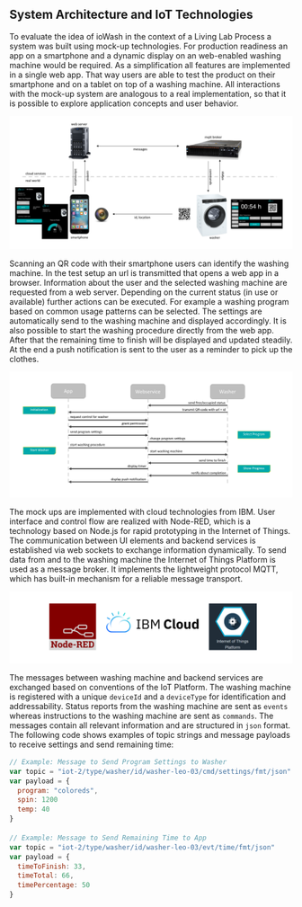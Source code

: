## System Architecture and IoT Technologies
To evaluate the idea of ioWash in the context of a Living Lab Process a system was built using mock-up technologies. For production readiness an app on a smartphone and a dynamic display on an web-enabled washing machine would be required. As a simplification all features are implemented in a single web app. That way users are able to test the product on their smartphone and on a tablet on top of a washing machine. All interactions with the mock-up system are analogous to a real implementation, so that it is possible to explore application concepts and user behavior.

![Systemkomponenten](../resources/systemcomponents.png)

Scanning an QR code with their smartphone users can identify the washing machine. In the test setup an url is transmitted that opens a web app in a browser. Information about the user and the selected washing machine are requested from a web server. Depending on the current status (in use or available) further actions can be executed. For example a washing program based on common usage patterns can be selected. The settings are automatically send to the washing machine and displayed accordingly. It is also possible to start the washing procedure directly from the web app. After that the remaining time to finish will be displayed and updated steadily. At the end a push notification is sent to the user as a reminder to pick up the clothes.

![Kommunikationsabläufe](../resources/communicationflow.png)

The mock ups are implemented with cloud technologies from IBM. User interface and control flow are realized with Node-RED, which is a technology based on Node.js for rapid prototyping in the Internet of Things. The communication between UI elements and backend services is established via web sockets to exchange information dynamically. To send data from and to the washing machine the Internet of Things Platform is used as a message broker. It implements the lightweight protocol MQTT, which has built-in mechanism for a reliable message transport.

![Cloudtechnologien](../resources/cloudtechnologies.png)

The messages between washing machine and backend services are exchanged based on conventions of the IoT Platform. The washing machine is registered with a unique `deviceId` and a `deviceType` for identification and addressability. Status reports from the washing machine are sent as `events` whereas instructions to the washing machine are sent as `commands`. The messages contain all relevant information and are structured in `json` format. The following code shows examples of topic strings and message payloads to receive settings and send remaining time:

```javascript
// Example: Message to Send Program Settings to Washer
var topic = "iot-2/type/washer/id/washer-leo-03/cmd/settings/fmt/json"
var payload = {
  program: "coloreds",
  spin: 1200
  temp: 40
}

// Example: Message to Send Remaining Time to App
var topic = "iot-2/type/washer/id/washer-leo-03/evt/time/fmt/json"
var payload = {
  timeToFinish: 33,
  timeTotal: 66,
  timePercentage: 50
}
```
